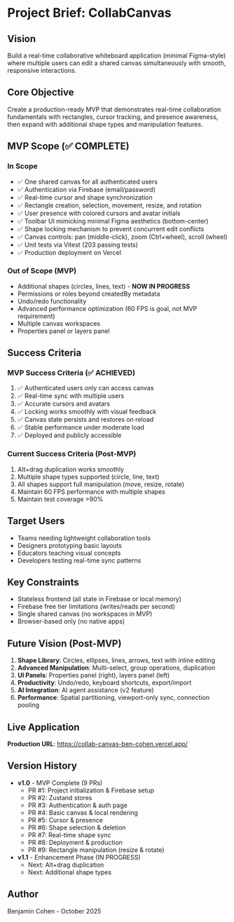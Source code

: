 # Project Brief: CollabCanvas

## Vision
Build a real-time collaborative whiteboard application (minimal Figma-style) where multiple users can edit a shared canvas simultaneously with smooth, responsive interactions.

## Core Objective
Create a production-ready MVP that demonstrates real-time collaboration fundamentals with rectangles, cursor tracking, and presence awareness, then expand with additional shape types and manipulation features.

## MVP Scope (✅ COMPLETE)

### In Scope
- ✅ One shared canvas for all authenticated users
- ✅ Authentication via Firebase (email/password)
- ✅ Real-time cursor and shape synchronization
- ✅ Rectangle creation, selection, movement, resize, and rotation
- ✅ User presence with colored cursors and avatar initials
- ✅ Toolbar UI mimicking minimal Figma aesthetics (bottom-center)
- ✅ Shape locking mechanism to prevent concurrent edit conflicts
- ✅ Canvas controls: pan (middle-click), zoom (Ctrl+wheel), scroll (wheel)
- ✅ Unit tests via Vitest (203 passing tests)
- ✅ Production deployment on Vercel

### Out of Scope (MVP)
- Additional shapes (circles, lines, text) - **NOW IN PROGRESS**
- Permissions or roles beyond createdBy metadata
- Undo/redo functionality
- Advanced performance optimization (60 FPS is goal, not MVP requirement)
- Multiple canvas workspaces
- Properties panel or layers panel

## Success Criteria

### MVP Success Criteria (✅ ACHIEVED)
1. ✅ Authenticated users only can access canvas
2. ✅ Real-time sync with multiple users
3. ✅ Accurate cursors and avatars
4. ✅ Locking works smoothly with visual feedback
5. ✅ Canvas state persists and restores on reload
6. ✅ Stable performance under moderate load
7. ✅ Deployed and publicly accessible

### Current Success Criteria (Post-MVP)
1. Alt+drag duplication works smoothly
2. Multiple shape types supported (circle, line, text)
3. All shapes support full manipulation (move, resize, rotate)
4. Maintain 60 FPS performance with multiple shapes
5. Maintain test coverage >90%

## Target Users
- Teams needing lightweight collaboration tools
- Designers prototyping basic layouts
- Educators teaching visual concepts
- Developers testing real-time sync patterns

## Key Constraints
- Stateless frontend (all state in Firebase or local memory)
- Firebase free tier limitations (writes/reads per second)
- Single shared canvas (no workspaces in MVP)
- Browser-based only (no native apps)

## Future Vision (Post-MVP)
1. **Shape Library**: Circles, ellipses, lines, arrows, text with inline editing
2. **Advanced Manipulation**: Multi-select, group operations, duplication
3. **UI Panels**: Properties panel (right), layers panel (left)
4. **Productivity**: Undo/redo, keyboard shortcuts, export/import
5. **AI Integration**: AI agent assistance (v2 feature)
6. **Performance**: Spatial partitioning, viewport-only sync, connection pooling

## Live Application
**Production URL**: https://collab-canvas-ben-cohen.vercel.app/

## Version History
- **v1.0** - MVP Complete (9 PRs)
  - PR #1: Project initialization & Firebase setup
  - PR #2: Zustand stores
  - PR #3: Authentication & auth page
  - PR #4: Basic canvas & local rendering
  - PR #5: Cursor & presence
  - PR #6: Shape selection & deletion
  - PR #7: Real-time shape sync
  - PR #8: Deployment & production
  - PR #9: Rectangle manipulation (resize & rotate)
- **v1.1** - Enhancement Phase (IN PROGRESS)
  - Next: Alt+drag duplication
  - Next: Additional shape types

## Author
Benjamin Cohen - October 2025

